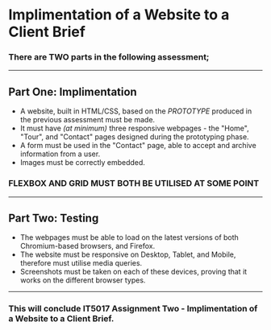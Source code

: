 # Implimentation of a Website to a Client Brief

### There are TWO parts in the following assessment;

---

## Part One: Implimentation

- A website, built in HTML/CSS, based on the *PROTOTYPE* produced in the previous assessment must be made.
- It must have *(at minimum)* three responsive webpages - the "Home", "Tour", and "Contact" pages designed during the prototyping phase.
- A form must be used in the "Contact" page, able to accept and archive information from a user.
- Images must be correctly embedded.

### **FLEXBOX AND GRID MUST BOTH BE UTILISED AT SOME POINT**

--- 

## Part Two: Testing

- The webpages must be able to load on the latest versions of both Chromium-based browsers, and Firefox.
- The website must be responsive on Desktop, Tablet, and Mobile, therefore must utilise media queries.
- Screenshots must be taken on each of these devices, proving that it works on the different browser types.

---

### This will conclude IT5017 Assignment Two - Implimentation of a Website to a Client Brief.
